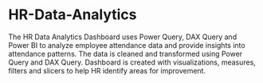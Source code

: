 # HR-Data-Analytics
The HR Data Analytics Dashboard uses Power Query, DAX Query and Power BI to analyze employee attendance data and provide insights into attendance patterns. The data is  cleaned and transformed using Power Query and DAX Query. Dashboard is created with  visualizations, measures, filters and slicers to help HR identify areas for improvement.
